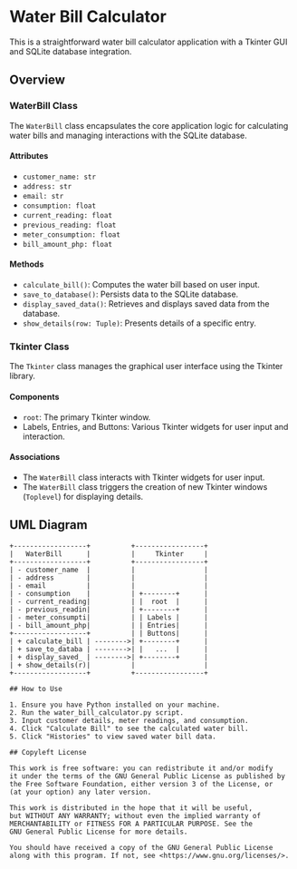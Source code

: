 # Water Bill Calculator

This is a straightforward water bill calculator application with a Tkinter GUI and SQLite database integration.

## Overview

### WaterBill Class

The `WaterBill` class encapsulates the core application logic for calculating water bills and managing interactions with the SQLite database.

#### Attributes

- `customer_name: str`
- `address: str`
- `email: str`
- `consumption: float`
- `current_reading: float`
- `previous_reading: float`
- `meter_consumption: float`
- `bill_amount_php: float`

#### Methods

- `calculate_bill()`: Computes the water bill based on user input.
- `save_to_database()`: Persists data to the SQLite database.
- `display_saved_data()`: Retrieves and displays saved data from the database.
- `show_details(row: Tuple)`: Presents details of a specific entry.

### Tkinter Class

The `Tkinter` class manages the graphical user interface using the Tkinter library.

#### Components

- `root`: The primary Tkinter window.
- Labels, Entries, and Buttons: Various Tkinter widgets for user input and interaction.

#### Associations

- The `WaterBill` class interacts with Tkinter widgets for user input.
- The `WaterBill` class triggers the creation of new Tkinter windows (`Toplevel`) for displaying details.

## UML Diagram

```
+------------------+          +-----------------+
|   WaterBill      |          |     Tkinter     |
+------------------+          +-----------------+
| - customer_name  |          |                 |
| - address        |          |                 |
| - email          |          |                 |
| - consumption    |          | +--------+      |
| - current_reading|          | |  root  |      |
| - previous_readin|          | +--------+      |
| - meter_consumpti|          | | Labels |      |
| - bill_amount_php|          | | Entries|      |
+------------------+          | | Buttons|      |
| + calculate_bill | -------->| +--------+      |
| + save_to_databa | -------->| |   ...  |      |
| + display_saved_ | -------->| +--------+      |
| + show_details(r)|          |                 |
+------------------+          +-----------------+

## How to Use

1. Ensure you have Python installed on your machine.
2. Run the water_bill_calculator.py script.
3. Input customer details, meter readings, and consumption.
4. Click "Calculate Bill" to see the calculated water bill.
5. Click "Histories" to view saved water bill data.

## Copyleft License

This work is free software: you can redistribute it and/or modify
it under the terms of the GNU General Public License as published by
the Free Software Foundation, either version 3 of the License, or
(at your option) any later version.

This work is distributed in the hope that it will be useful,
but WITHOUT ANY WARRANTY; without even the implied warranty of
MERCHANTABILITY or FITNESS FOR A PARTICULAR PURPOSE. See the
GNU General Public License for more details.

You should have received a copy of the GNU General Public License
along with this program. If not, see <https://www.gnu.org/licenses/>.
